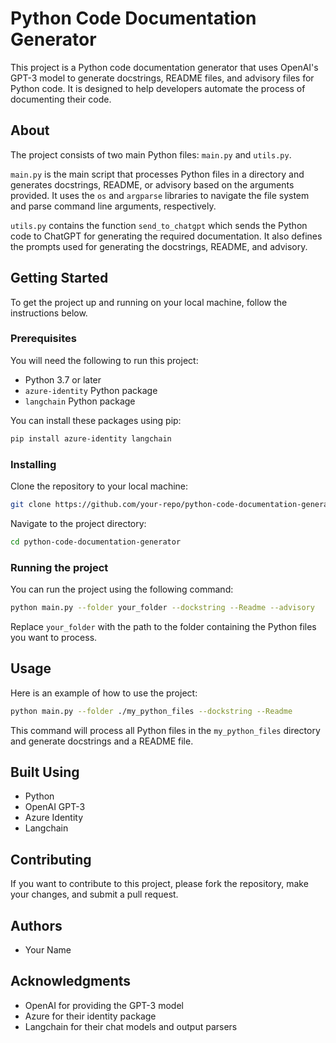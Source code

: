# Python Code Documentation Generator

This project is a Python code documentation generator that uses OpenAI's GPT-3 model to generate docstrings, README files, and advisory files for Python code. It is designed to help developers automate the process of documenting their code.

## About

The project consists of two main Python files: `main.py` and `utils.py`. 

`main.py` is the main script that processes Python files in a directory and generates docstrings, README, or advisory based on the arguments provided. It uses the `os` and `argparse` libraries to navigate the file system and parse command line arguments, respectively.

`utils.py` contains the function `send_to_chatgpt` which sends the Python code to ChatGPT for generating the required documentation. It also defines the prompts used for generating the docstrings, README, and advisory.

## Getting Started

To get the project up and running on your local machine, follow the instructions below.

### Prerequisites

You will need the following to run this project:

- Python 3.7 or later
- `azure-identity` Python package
- `langchain` Python package

You can install these packages using pip:

```bash
pip install azure-identity langchain
```

### Installing

Clone the repository to your local machine:

```bash
git clone https://github.com/your-repo/python-code-documentation-generator.git
```

Navigate to the project directory:

```bash
cd python-code-documentation-generator
```

### Running the project

You can run the project using the following command:

```bash
python main.py --folder your_folder --dockstring --Readme --advisory
```

Replace `your_folder` with the path to the folder containing the Python files you want to process.

## Usage

Here is an example of how to use the project:

```bash
python main.py --folder ./my_python_files --dockstring --Readme
```

This command will process all Python files in the `my_python_files` directory and generate docstrings and a README file.

## Built Using

- Python
- OpenAI GPT-3
- Azure Identity
- Langchain

## Contributing

If you want to contribute to this project, please fork the repository, make your changes, and submit a pull request.

## Authors

- Your Name

## Acknowledgments

- OpenAI for providing the GPT-3 model
- Azure for their identity package
- Langchain for their chat models and output parsers